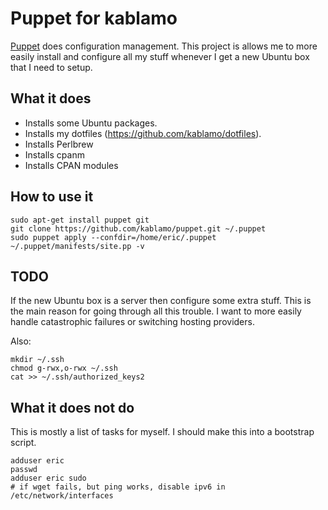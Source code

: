 Puppet for kablamo
==================

[Puppet](http://docs.puppetlabs.com) does configuration management.  This
project is allows me to more easily install and configure all my stuff whenever
I get a new Ubuntu box that I need to setup.

What it does
------------

 - Installs some Ubuntu packages.
 - Installs my dotfiles (https://github.com/kablamo/dotfiles).
 - Installs Perlbrew
 - Installs cpanm
 - Installs CPAN modules

How to use it
-------------

    sudo apt-get install puppet git
    git clone https://github.com/kablamo/puppet.git ~/.puppet
    sudo puppet apply --confdir=/home/eric/.puppet ~/.puppet/manifests/site.pp -v

TODO
----

If the new Ubuntu box is a server then configure some extra stuff.  This is the
main reason for going through all this trouble.  I want to more easily handle
catastrophic failures or switching hosting providers.

Also:

    mkdir ~/.ssh
    chmod g-rwx,o-rwx ~/.ssh
    cat >> ~/.ssh/authorized_keys2

What it does not do
-------------------

This is mostly a list of tasks for myself.  I should make this into a bootstrap
script.

    adduser eric
    passwd
    adduser eric sudo
    # if wget fails, but ping works, disable ipv6 in /etc/network/interfaces 
    

